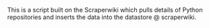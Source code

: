 This is a script built on the Scraperwiki which pulls details of Python repositories and inserts the data into the datastore @ scraperwiki.
